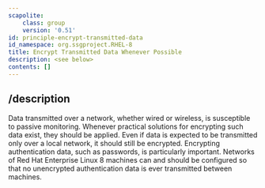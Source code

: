 ```yaml
---
scapolite:
    class: group
    version: '0.51'
id: principle-encrypt-transmitted-data
id_namespace: org.ssgproject.RHEL-8
title: Encrypt Transmitted Data Whenever Possible
description: <see below>
contents: []
---
```



## /description

Data
transmitted over a network, whether wired or wireless, is susceptible to
passive monitoring. Whenever practical solutions for encrypting such
data exist, they should be applied. Even if data is expected to be
transmitted only over a local network, it should still be encrypted.
Encrypting authentication data, such as passwords, is particularly
important. Networks of Red Hat Enterprise Linux 8 machines can and
should be configured so that no unencrypted authentication data is ever
transmitted between machines.
